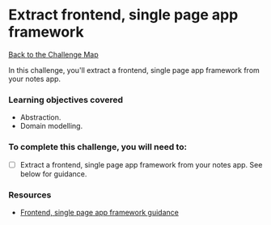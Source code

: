 # Extract frontend, single page app framework

[Back to the Challenge Map](00_challenge_track.md)

In this challenge, you'll extract a frontend, single page app framework from your notes app.

### Learning objectives covered

- Abstraction.
- Domain modelling.

### To complete this challenge, you will need to:

- [ ] Extract a frontend, single page app framework from your notes app.  See below for guidance.

### Resources

- [Frontend, single page app framework guidance](frontend_single_page_app_framework_guidance.md)

